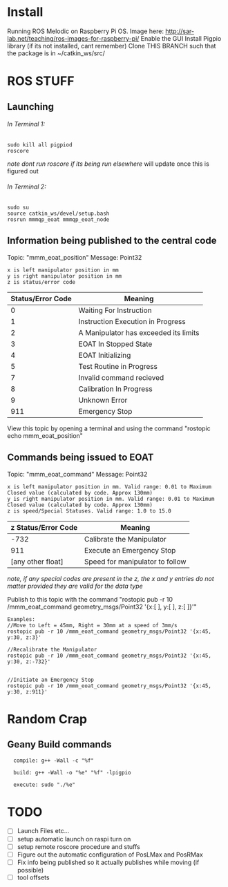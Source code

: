 # Install
Running ROS Melodic on Raspberry Pi OS. Image here: http://sar-lab.net/teaching/ros-images-for-raspberry-pi/
Enable the GUI
Install Pigpio library (if its not installed, cant remember)
Clone THIS BRANCH such that the package is in ~/catkin_ws/src/

# ROS STUFF
## Launching
###### In Terminal 1:
```
sudo kill all pigpiod
roscore
```
*note dont run roscore if its being run elsewhere* will update once this is figured out

###### In Terminal 2:
```
sudo su
source catkin_ws/devel/setup.bash
rosrun mmmqp_eoat mmmqp_eoat_node
```



## Information being published to the central code
Topic: "mmm_eoat_position"
Message: Point32
```
x is left manipulator position in mm
y is right manipulator position in mm
z is status/error code
```
Status/Error Code  | Meaning
------------- | -------------
0  | Waiting For Instruction
1  | Instruction Execution in Progress
2  | A Manipulator has exceeded its limits
3  | EOAT In Stopped State
4  | EOAT Initializing
5  | Test Routine in Progress
7  | Invalid command recieved
8  | Calibration In Progress
9  | Unknown Error
911  | Emergency Stop

View this topic by opening a terminal and using the command "rostopic echo mmm_eoat_position"



## Commands being issued to EOAT
Topic: "mmm_eoat_command"
Message: Point32
```
x is left manipulator position in mm. Valid range: 0.01 to Maximum Closed value (calculated by code. Approx 130mm)
y is right manipulator position in mm. Valid range: 0.01 to Maximum Closed value (calculated by code. Approx 130mm)
z is speed/Special Statuses. Valid range: 1.0 to 15.0
```
z Status/Error Code  | Meaning
------------- | -------------
-732  | Calibrate the Manipulator
911  | Execute an Emergency Stop
[any other float]  | Speed for manipulator to follow

*note, if any special codes are present in the z, the x and y entries do not matter provided they are valid for the data type*

Publish to this topic with the command "rostopic pub -r 10 /mmm_eoat_command geometry_msgs/Point32 '{x:[ ], y:[ ], z:[ ]}'"
```
Examples:
//Move to Left = 45mm, Right = 30mm at a speed of 3mm/s
rostopic pub -r 10 /mmm_eoat_command geometry_msgs/Point32 '{x:45, y:30, z:3}'

//Recalibrate the Manipulator
rostopic pub -r 10 /mmm_eoat_command geometry_msgs/Point32 '{x:45, y:30, z:-732}'


//Initiate an Emergency Stop
rostopic pub -r 10 /mmm_eoat_command geometry_msgs/Point32 '{x:45, y:30, z:911}'
```


# Random Crap
## Geany Build commands
```
  compile: g++ -Wall -c "%f"

  build: g++ -Wall -o "%e" "%f" -lpigpio

  execute: sudo "./%e"
 ```
 
 # TODO
- [ ] Launch Files etc...
- [ ] setup automatic launch on raspi turn on
- [ ] setup remote roscore procedure and stuffs
- [ ] Figure out the automatic configuration of PosLMax and PosRMax
- [ ] Fix info being published so it actually publishes while moving (if possible)
- [ ] tool offsets
